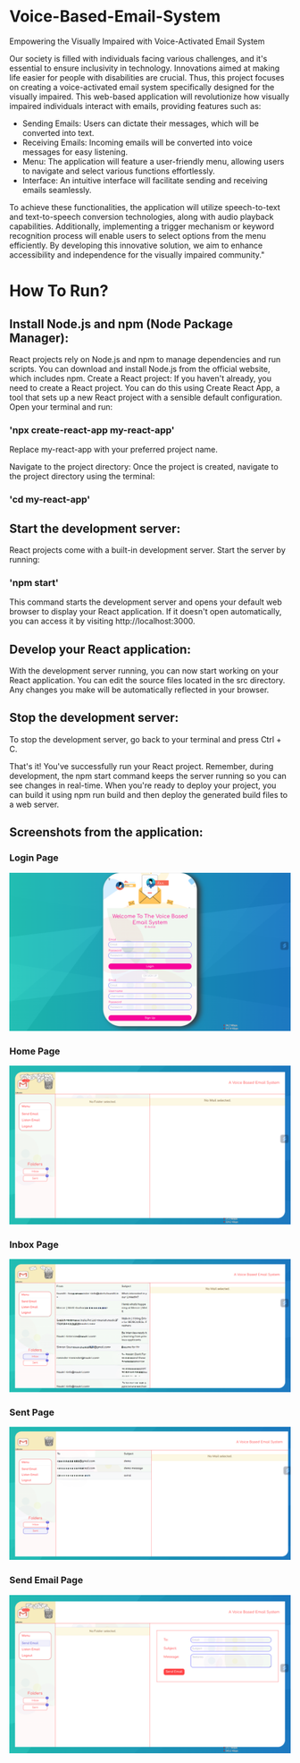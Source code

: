 
# Voice-Based-Email-System
Empowering the Visually Impaired with Voice-Activated Email System

Our society is filled with individuals facing various challenges, and it's essential to ensure inclusivity in technology. Innovations aimed at making life easier for people with disabilities are crucial. Thus, this project focuses on creating a voice-activated email system specifically designed for the visually impaired. This web-based application will revolutionize how visually impaired individuals interact with emails, providing features such as:

- Sending Emails: Users can dictate their messages, which will be converted into text.
- Receiving Emails: Incoming emails will be converted into voice messages for easy listening.
- Menu: The application will feature a user-friendly menu, allowing users to navigate and select various functions effortlessly.
- Interface: An intuitive interface will facilitate sending and receiving emails seamlessly.

To achieve these functionalities, the application will utilize speech-to-text and text-to-speech conversion technologies, along with audio playback capabilities. Additionally, implementing a trigger mechanism or keyword recognition process will enable users to select options from the menu efficiently. By developing this innovative solution, we aim to enhance accessibility and independence for the visually impaired community."

# How To Run?
## Install Node.js and npm (Node Package Manager): 
React projects rely on Node.js and npm to manage dependencies and run scripts. You can download and install Node.js from the official website, which includes npm.
Create a React project: If you haven't already, you need to create a React project. You can do this using Create React App, a tool that sets up a new React project with a sensible default configuration. Open your terminal and run:
### 'npx create-react-app my-react-app'
Replace my-react-app with your preferred project name.

Navigate to the project directory: Once the project is created, navigate to the project directory using the terminal:
### 'cd my-react-app'

## Start the development server: 
React projects come with a built-in development server. Start the server by running:
### 'npm start'
This command starts the development server and opens your default web browser to display your React application. If it doesn't open automatically, you can access it by visiting http://localhost:3000.

## Develop your React application: 
With the development server running, you can now start working on your React application. You can edit the source files located in the src directory. Any changes you make will be automatically reflected in your browser.

## Stop the development server: 
To stop the development server, go back to your terminal and press Ctrl + C.

That's it! You've successfully run your React project. Remember, during development, the npm start command keeps the server running so you can see changes in real-time. When you're ready to deploy your project, you can build it using npm run build and then deploy the generated build files to a web server.

## Screenshots from the application:
### Login Page
![login](Screenshots/login.png)

### Home Page
![login](Screenshots/emails.png)

### Inbox Page
![login](Screenshots/inbox.png)

### Sent Page
![login](Screenshots/sent.png)

### Send Email Page
![login](Screenshots/SendMail.png)
